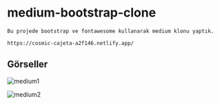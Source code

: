 # medium-bootstrap-clone
```
Bu projede bootstrap ve fontawesome kullanarak medium klonu yaptık.

https://cosmic-cajeta-a2f146.netlify.app/

```

## Görseller

![medium1](https://user-images.githubusercontent.com/96295567/161973162-4b8d9d99-a778-41ce-8e93-d92978cdf182.png)

![medium2](https://user-images.githubusercontent.com/96295567/161973291-910762dd-6620-457b-b6ea-9086792cb790.png)
